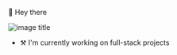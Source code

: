 👋 Hey there

![image title](https://rushter.com/counter.svg)
  - ⚒️ I'm currently working on full-stack projects
